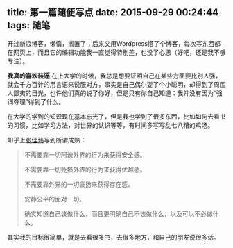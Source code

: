 title: 第一篇随便写点
date: 2015-09-29 00:24:44
tags: 随笔
---

开过新浪博客，懒惰，搁置了；后来又用Wordpress搭了个博客，每次写东西都在网页上，而且它的编辑功能我一直觉得特别差，也没了心思（好吧，还是我不够专注）。

<!-- more -->
**我真的喜欢装逼** 在上大学的时候，我总是想要证明自己在某些方面要比别人强，就会千方百计的用言语来说服对方，事实是自己偶尔耍了个小聪明，却得到了周围人鄙夷的目光，也许他们真的说了你好，但是只有你自己知道：我并没有因为“强词夺理”得到了什么。

在大学的学到的知识现在基本忘光了，但是我也学到了很多东西，比如如何去看书的习惯，比如学习方法，对世界的认识等等，有时间多写写乱七八糟的鸡汤。

知乎上[张佳玮](http://www.zhihu.com/people/zhang-jia-wei)写到所谓成熟：

>不需要靠一切阿谀外界的行为来获得安全感。
>
>不需要靠一切贬损外界的行为来获得优越感。
>
>不需要靠外界的一切褒扬来获得存在感。
>
>安静公平的面对一切。 
>
>确实知道自己该做什么，而且更明确自己不该做什么，以及可以不必做什么。

其实我的目标很简单，就是去看很多书，去很多地方，和自己的朋友说很多话。

